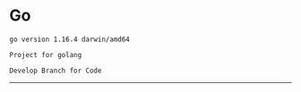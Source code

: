 # Go
``go version 1.16.4 darwin/amd64``

```Project for golang```
````
Develop Branch for Code
````

-----------------------
